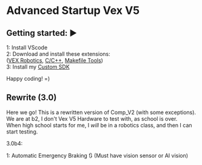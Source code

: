 # Advanced Startup Vex V5

## Getting started: ▶️

1: Install VScode  
2: Download and install these extensions:  
([VEX Robotics](https://marketplace.visualstudio.com/items?itemName=VEXRobotics.vexcode), [C/C++](https://marketplace.visualstudio.com/items?itemName=ms-vscode.cpptools), [Makefile Tools](https://marketplace.visualstudio.com/items?itemName=ms-vscode.makefile-tools))  
3: Install my [Custom SDK](https://github.com/RanchoDVT/Vex-SDK)

Happy coding! =)  

## Rewrite (3.0)

Here we go! This is a rewritten version of Comp_V2 (with some exceptions).  
We are at b2, I don't Vex V5 Hardware to test with, as school is over.  
When high school starts for me, I *will* be in a robotics class, and then I can start testing.

3.0b4:

1: Automatic Emergency Braking 🔃 (Must have vision sensor or AI vision)
